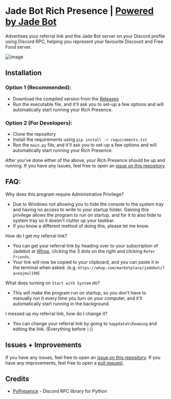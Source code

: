 # Jade Bot Rich Presence | [Powered by Jade Bot](https://discord.gg/jadebot)

Advertises your referral link and the Jade Bot server on your Discord profile using Discord RPC, helping you represent your favourite Discount and Free Food server.

![image](https://media.discordapp.net/attachments/918997350238797855/1188875783133995099/image.png?ex=659c1dda&is=6589a8da&hm=9e2f6fa31159f5fe38c2198ba2f143692a5df53cbd7e9c37ddcb0fbb480bf553&=&format=webp&quality=lossless&width=214&height=341)

## Installation

### Option 1 (Recommended):

-   Download the compiled version from the [Releases](https://github.com/Najmul190/Jade-Bot-Status/releases/tag/v1.0.0)
-   Run the executable file, and it'll ask you to set-up a few options and will automatically start running your Rich Presence.

### Option 2 (For Developers):

-   Clone the repository
-   Install the requirements using `pip install -r requirements.txt`
-   Run the `main.py` file, and it'll ask you to set-up a few options and will automatically start running your Rich Presence.

After you've done either of the above, your Rich Presence should be up and running. If you have any issues, feel free to open an [issue on this repository](https://github.com/Najmul190/Jade-Bot-Status/issues).

## FAQ:

Why does this program require Administrative Privilege?

- Due to Windows not allowing you to hide the console to the system tray and having no access to write to your startup folder. Gaining this privilege allows the program to run on startup, and for it to also hide to system tray so it doesn't clutter up your taskbar.
- If you know a different method of doing this, please let me know.

How do I get my referral link?

-   You can get your referral link by heading over to your subscription of Jadebot at [Whop](https://whop.com/orders/products/), clicking the 3 dots on the right and clicking `Refer friends`.
-   Your link will now be copied to your clipboard, and you can paste it in the terminal when asked. (e.g. `https://whop.com/marketplace/jadebot/?a=najmul190`)

What does turning on `Start with System` do?

-   This will make the program run on startup, so you don't have to manually run it every time you turn on your computer, and it'll automatically start running in the background.

I messed up my referral link, how do I change it?

-   You can change your referral link by going to `%appdata%\Roaming` and editing the link. (Everything before `||`)

## Issues + Improvements

If you have any issues, feel free to open an [issue on this repository](../../issues).
If you have any improvements, feel free to open a [pull request](../../pulls).

## Credits

-   [PyPresence](https://github.com/qwertyquerty/pypresence/) - Discord RPC library for Python
